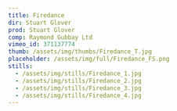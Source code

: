 ```yaml
---
title: Firedance
dir: Stuart Glover
prod: Stuart Glover
comp: Raymond Gubbay Ltd
vimeo_id: 371137774
thumb: /assets/img/thumbs/Firedance_T.jpg
placeholder: /assets/img/full/Firedance_FS.png
stills:
  - /assets/img/stills/Firedance_1.jpg
  - /assets/img/stills/Firedance_2.jpg
  - /assets/img/stills/Firedance_3.jpg
  - /assets/img/stills/Firedance_4.jpg
---
```


